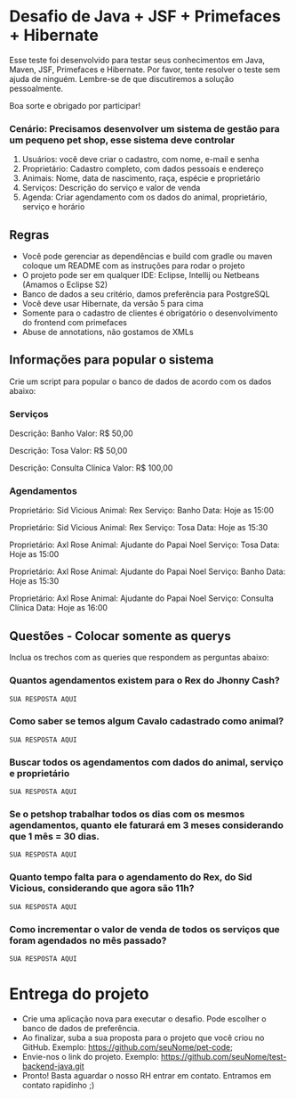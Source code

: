 # Desafio de Java + JSF + Primefaces + Hibernate

Esse teste foi desenvolvido para testar seus conhecimentos em Java, Maven, JSF, Primefaces e Hibernate.
Por favor, tente resolver o teste sem ajuda de ninguém. Lembre-se de que discutiremos a
solução pessoalmente.

Boa sorte e obrigado por participar!

### Cenário: Precisamos desenvolver um sistema de gestão para um pequeno pet shop, esse sistema deve controlar

  1. Usuários: você deve criar o cadastro, com nome, e-mail e senha
  2. Proprietário: Cadastro completo, com dados pessoais e endereço
  3. Animais: Nome, data de nascimento, raça, espécie e proprietário
  4. Serviços: Descrição do serviço e valor de venda
  5. Agenda: Criar agendamento com os dados do animal, proprietário, serviço e horário

## Regras

  - Você pode gerenciar as dependências e build com gradle ou maven coloque um README com as instruções para rodar o projeto
  - O projeto pode ser em qualquer IDE: Eclipse, Intellij ou Netbeans (Amamos o Eclipse S2)
  - Banco de dados a seu critério, damos preferência para PostgreSQL
  - Você deve usar Hibernate, da versão 5 para cima
  - Somente para o cadastro de clientes é obrigatório o desenvolvimento do frontend com primefaces
  - Abuse de annotations, não gostamos de XMLs

## Informações para popular o sistema

Crie um script para popular o banco de dados de acordo com os dados abaixo:

### Serviços

Descrição: Banho
Valor: R$ 50,00

Descrição: Tosa
Valor: R$ 50,00

Descrição: Consulta Clínica
Valor: R$ 100,00

### Agendamentos

Proprietário: Sid Vicious
Animal: Rex
Serviço: Banho
Data: Hoje as 15:00

Proprietário: Sid Vicious
Animal: Rex
Serviço: Tosa
Data: Hoje as 15:30

Proprietário: Axl Rose
Animal: Ajudante do Papai Noel
Serviço: Tosa
Data: Hoje as 15:00

Proprietário: Axl Rose
Animal: Ajudante do Papai Noel
Serviço: Banho
Data: Hoje as 15:30

Proprietário: Axl Rose
Animal: Ajudante do Papai Noel
Serviço: Consulta Clínica
Data: Hoje as 16:00


## Questões - Colocar somente as querys

Inclua os trechos com as queries que respondem as perguntas abaixo:

### Quantos agendamentos existem para o Rex do Jhonny Cash?

    SUA RESPOSTA AQUI

### Como saber se temos algum Cavalo cadastrado como animal?

    SUA RESPOSTA AQUI

### Buscar todos os agendamentos com dados do animal, serviço e proprietário

    SUA RESPOSTA AQUI

### Se o petshop trabalhar todos os dias com os mesmos agendamentos, quanto ele faturará em 3 meses considerando que 1 mês = 30 dias.

    SUA RESPOSTA AQUI

### Quanto tempo falta para o agendamento do Rex, do Sid Vicious, considerando que agora são 11h?

    SUA RESPOSTA AQUI    

### Como incrementar o valor de venda de todos os serviços que foram agendados no mês passado?

    SUA RESPOSTA AQUI

# Entrega do projeto

- Crie uma aplicação nova para executar o desafio. Pode escolher o banco de dados de preferência.
- Ao finalizar, suba a sua proposta para o projeto que você criou no GitHub. Exemplo: https://github.com/seuNome/pet-code;
- Envie-nos o link do projeto. Exemplo: https://github.com/seuNome/test-backend-java.git
- Pronto! Basta aguardar o nosso RH entrar em contato. Entramos em contato rapidinho ;)